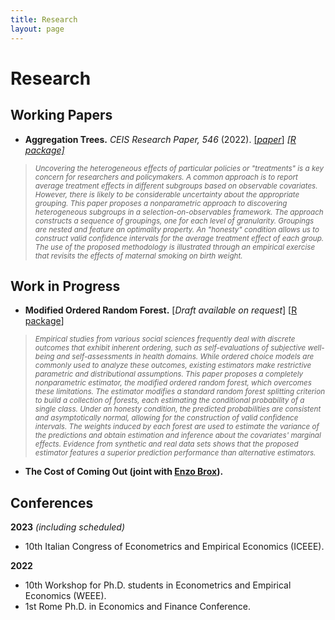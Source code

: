 ```yaml
---
title: Research
layout: page
---
```


# Research

## Working Papers
- **Aggregation Trees.** *CEIS Research Paper, 546* (2022).
[[*paper*]](https://papers.ssrn.com/sol3/papers.cfm?abstract_id=4304256)
[*[R package]*](https://riccardo-df.github.io/aggTrees/index.html)

> <sub> *Uncovering the heterogeneous effects of particular policies or "treatments" is a key concern for researchers and policymakers. A common approach is to report average treatment effects in different subgroups based on observable covariates. However, there is likely to be considerable uncertainty about the appropriate grouping. This paper proposes a nonparametric approach to discovering heterogeneous subgroups in a selection-on-observables framework. The approach constructs a sequence of groupings, one for each level of granularity. Groupings are nested and feature an optimality property. An "honesty" condition allows us to construct valid confidence intervals for the average treatment effect of each group. The use of the proposed methodology is illustrated through an empirical exercise that revisits the effects of maternal smoking on birth weight.* </sub>

## Work in Progress
- <b>**Modified Ordered Random Forest.**</b>
[*Draft available on request*]
[<a href="https://riccardo-df.github.io/morf/">R package</a>]

><sub>*Empirical studies from various social sciences frequently deal with discrete outcomes that exhibit inherent ordering, such as self-evaluations of subjective well-being and self-assessments in health domains. While ordered choice models are commonly used to analyze these outcomes, existing estimators make restrictive parametric and distributional assumptions. This paper proposes a completely nonparametric estimator, the modified ordered random forest, which overcomes these limitations. The estimator modifies a standard random forest splitting criterion to build a collection of forests, each estimating the conditional probability of a single class. Under an honesty condition, the predicted probabilities are consistent and asymptotically normal, allowing for the construction of valid confidence intervals. The weights induced by each forest are used to estimate the variance of the predictions and obtain estimation and inference about the covariates' marginal effects. Evidence from synthetic and real data sets shows that the proposed estimator features a superior prediction performance than alternative estimators.*
    
- <b>**The Cost of Coming Out** (joint with [Enzo Brox](https://sites.google.com/view/ebrox)).</b>

## Conferences
**2023** *(including scheduled)*
- 10th Italian Congress of Econometrics and Empirical Economics (ICEEE).

**2022** 
- 10th Workshop for Ph.D. students in Econometrics and Empirical Economics (WEEE).
- 1st Rome Ph.D. in Economics and Finance Conference.
